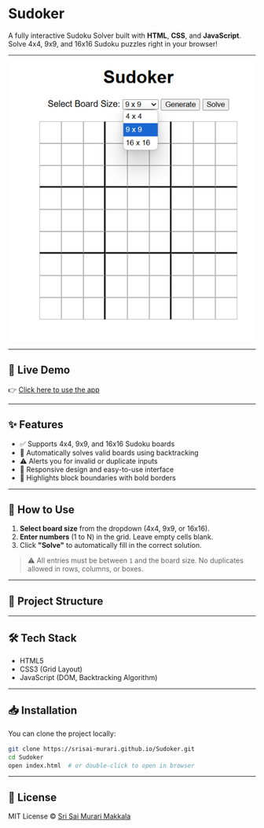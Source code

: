 # Sudoker


A fully interactive Sudoku Solver built with **HTML**, **CSS**, and **JavaScript**. Solve 4x4, 9x9, and 16x16 Sudoku puzzles right in your browser!

![Sudoku Solver UI](https://raw.githubusercontent.com/srisai-murari/Sudoker/main/images/Screenshot%202025-06-22%20104924.png)

---

## 🚀 Live Demo

👉 [Click here to use the app](https://srisai-murari.github.io/Sudoker/) 

---

## ✨ Features

- ✅ Supports 4x4, 9x9, and 16x16 Sudoku boards
- 🧠 Automatically solves valid boards using backtracking
- ⚠️ Alerts you for invalid or duplicate inputs
- 📱 Responsive design and easy-to-use interface
- 🧩 Highlights block boundaries with bold borders

---

## 🔧 How to Use

1. **Select board size** from the dropdown (4x4, 9x9, or 16x16).
2. **Enter numbers** (1 to N) in the grid. Leave empty cells blank.
3. Click **"Solve"** to automatically fill in the correct solution.

> ⚠️ All entries must be between `1` and the board size. No duplicates allowed in rows, columns, or boxes.

---

## 📁 Project Structure

---

## 🛠️ Tech Stack

- HTML5
- CSS3 (Grid Layout)
- JavaScript (DOM, Backtracking Algorithm)

---

## 📥 Installation

You can clone the project locally:

```bash
git clone https://srisai-murari.github.io/Sudoker.git
cd Sudoker
open index.html  # or double-click to open in browser
```

---

## 📄 License

MIT License © [Sri Sai Murari Makkala](https://github.com/srisai-murari)


